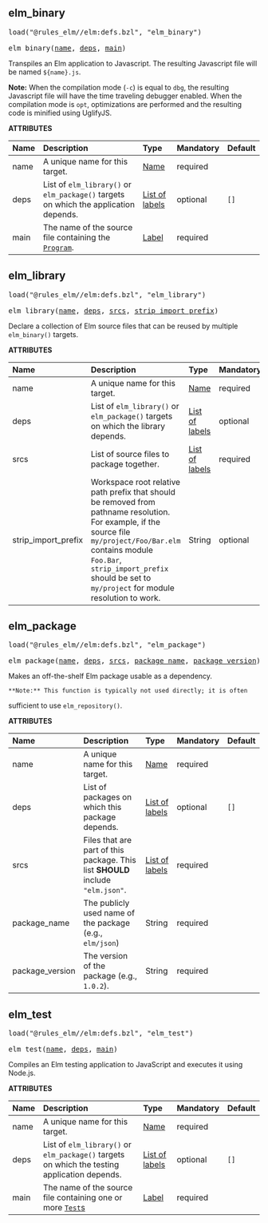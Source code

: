 <!-- Generated with Stardoc: http://skydoc.bazel.build -->



<a id="elm_binary"></a>

## elm_binary

<pre>
load("@rules_elm//elm:defs.bzl", "elm_binary")

elm_binary(<a href="#elm_binary-name">name</a>, <a href="#elm_binary-deps">deps</a>, <a href="#elm_binary-main">main</a>)
</pre>

Transpiles an Elm application to Javascript.
The resulting Javascript file will be named `${name}.js`.

**Note:** When the compilation mode (`-c`) is equal to `dbg`, the
resulting Javascript file will have the time traveling debugger enabled.
When the compilation mode is `opt`, optimizations are performed and the
resulting code is minified using UglifyJS.

**ATTRIBUTES**


| Name  | Description | Type | Mandatory | Default |
| :------------- | :------------- | :------------- | :------------- | :------------- |
| <a id="elm_binary-name"></a>name |  A unique name for this target.   | <a href="https://bazel.build/concepts/labels#target-names">Name</a> | required |  |
| <a id="elm_binary-deps"></a>deps |  List of `elm_library()` or `elm_package()` targets on which the application depends.   | <a href="https://bazel.build/concepts/labels">List of labels</a> | optional |  `[]`  |
| <a id="elm_binary-main"></a>main |  The name of the source file containing the [`Program`](https://package.elm-lang.org/packages/elm/core/latest/Platform#Program).   | <a href="https://bazel.build/concepts/labels">Label</a> | required |  |


<a id="elm_library"></a>

## elm_library

<pre>
load("@rules_elm//elm:defs.bzl", "elm_library")

elm_library(<a href="#elm_library-name">name</a>, <a href="#elm_library-deps">deps</a>, <a href="#elm_library-srcs">srcs</a>, <a href="#elm_library-strip_import_prefix">strip_import_prefix</a>)
</pre>

Declare a collection of Elm source files that can be reused
by multiple `elm_binary()` targets.

**ATTRIBUTES**


| Name  | Description | Type | Mandatory | Default |
| :------------- | :------------- | :------------- | :------------- | :------------- |
| <a id="elm_library-name"></a>name |  A unique name for this target.   | <a href="https://bazel.build/concepts/labels#target-names">Name</a> | required |  |
| <a id="elm_library-deps"></a>deps |  List of `elm_library()` or `elm_package()` targets on which the library depends.   | <a href="https://bazel.build/concepts/labels">List of labels</a> | optional |  `[]`  |
| <a id="elm_library-srcs"></a>srcs |  List of source files to package together.   | <a href="https://bazel.build/concepts/labels">List of labels</a> | required |  |
| <a id="elm_library-strip_import_prefix"></a>strip_import_prefix |  Workspace root relative path prefix that should be removed from pathname resolution. For example, if the source file `my/project/Foo/Bar.elm` contains module `Foo.Bar`, `strip_import_prefix` should be set to `my/project` for module resolution to work.   | String | optional |  `""`  |


<a id="elm_package"></a>

## elm_package

<pre>
load("@rules_elm//elm:defs.bzl", "elm_package")

elm_package(<a href="#elm_package-name">name</a>, <a href="#elm_package-deps">deps</a>, <a href="#elm_package-srcs">srcs</a>, <a href="#elm_package-package_name">package_name</a>, <a href="#elm_package-package_version">package_version</a>)
</pre>

Makes an off-the-shelf Elm package usable as a dependency.

    **Note:** This function is typically not used directly; it is often
sufficient to use `elm_repository()`.

**ATTRIBUTES**


| Name  | Description | Type | Mandatory | Default |
| :------------- | :------------- | :------------- | :------------- | :------------- |
| <a id="elm_package-name"></a>name |  A unique name for this target.   | <a href="https://bazel.build/concepts/labels#target-names">Name</a> | required |  |
| <a id="elm_package-deps"></a>deps |  List of packages on which this package depends.   | <a href="https://bazel.build/concepts/labels">List of labels</a> | optional |  `[]`  |
| <a id="elm_package-srcs"></a>srcs |  Files that are part of this package. This list **SHOULD** include `"elm.json"`.   | <a href="https://bazel.build/concepts/labels">List of labels</a> | required |  |
| <a id="elm_package-package_name"></a>package_name |  The publicly used name of the package (e.g., `elm/json`)   | String | required |  |
| <a id="elm_package-package_version"></a>package_version |  The version of the package (e.g., `1.0.2`).   | String | required |  |


<a id="elm_test"></a>

## elm_test

<pre>
load("@rules_elm//elm:defs.bzl", "elm_test")

elm_test(<a href="#elm_test-name">name</a>, <a href="#elm_test-deps">deps</a>, <a href="#elm_test-main">main</a>)
</pre>

Compiles an Elm testing application to JavaScript and
executes it using Node.js.

**ATTRIBUTES**


| Name  | Description | Type | Mandatory | Default |
| :------------- | :------------- | :------------- | :------------- | :------------- |
| <a id="elm_test-name"></a>name |  A unique name for this target.   | <a href="https://bazel.build/concepts/labels#target-names">Name</a> | required |  |
| <a id="elm_test-deps"></a>deps |  List of `elm_library()` or `elm_package()` targets on which the testing application depends.   | <a href="https://bazel.build/concepts/labels">List of labels</a> | optional |  `[]`  |
| <a id="elm_test-main"></a>main |  The name of the source file containing one or more [`Test`s](https://package.elm-lang.org/packages/elm-explorations/test/1.2.1/Test#Test)   | <a href="https://bazel.build/concepts/labels">Label</a> | required |  |



